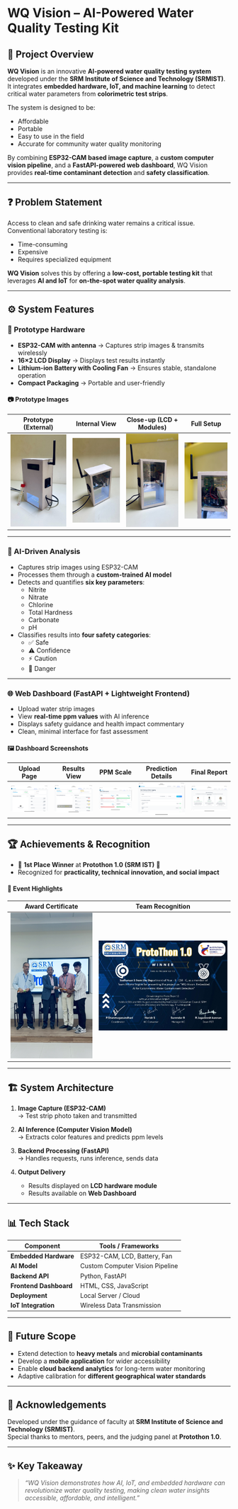 # WQ Vision – AI-Powered Water Quality Testing Kit  

## 📌 Project Overview  
**WQ Vision** is an innovative **AI-powered water quality testing system** developed under the **SRM Institute of Science and Technology (SRMIST)**.  
It integrates **embedded hardware, IoT, and machine learning** to detect critical water parameters from **colorimetric test strips**.  

The system is designed to be:  
- Affordable  
- Portable  
- Easy to use in the field  
- Accurate for community water quality monitoring  

By combining **ESP32-CAM based image capture**, a **custom computer vision pipeline**, and a **FastAPI-powered web dashboard**, WQ Vision provides **real-time contaminant detection** and **safety classification**.  

---

## ❓ Problem Statement  
Access to clean and safe drinking water remains a critical issue. Conventional laboratory testing is:  
- Time-consuming  
- Expensive  
- Requires specialized equipment  

**WQ Vision** solves this by offering a **low-cost, portable testing kit** that leverages **AI and IoT** for **on-the-spot water quality analysis**.  

---

## ⚙️ System Features  

### 🔹 Prototype Hardware  
- **ESP32-CAM with antenna** → Captures strip images & transmits wirelessly  
- **16×2 LCD Display** → Displays test results instantly  
- **Lithium-ion Battery with Cooling Fan** → Ensures stable, standalone operation  
- **Compact Packaging** → Portable and user-friendly  

#### 📷 Prototype Images  
| Prototype (External) | Internal View | Close-up (LCD + Modules) | Full Setup |
|----------------------|---------------|---------------------------|------------|
| ![Prototype](images/IMG_8115.JPG) | ![Internal](images/IMG_8116.JPG) | ![Close-up](images/IMG_8117.JPG) | ![Setup](images/IMG_8118.JPG) |

---

### 🤖 AI-Driven Analysis  
- Captures strip images using ESP32-CAM  
- Processes them through a **custom-trained AI model**  
- Detects and quantifies **six key parameters**:  
  - Nitrite  
  - Nitrate  
  - Chlorine  
  - Total Hardness  
  - Carbonate  
  - pH  
- Classifies results into **four safety categories**:  
  - ✅ Safe  
  - ⚠️ Confidence  
  - ⚡ Caution  
  - 🚨 Danger  

---

### 🌐 Web Dashboard (FastAPI + Lightweight Frontend)  
- Upload water strip images  
- View **real-time ppm values** with AI inference  
- Displays safety guidance and health impact commentary  
- Clean, minimal interface for fast assessment  

#### 🖼️ Dashboard Screenshots  
| Upload Page | Results View | PPM Scale | Prediction Details | Final Report |
|-------------|-------------|-----------|--------------------|--------------|
| ![Upload](images/IMG_0505.PNG) | ![Results](images/IMG_0506.PNG) | ![PPM](images/IMG_0507.PNG) | ![Prediction](images/IMG_0508.PNG) | ![Report](images/IMG_0509.PNG) |

---

## 🏆 Achievements & Recognition  

- 🥇 **1st Place Winner** at **Protothon 1.0 (SRM IST)** 🏅  
- Recognized for **practicality, technical innovation, and social impact**  

#### 📸 Event Highlights  
| Award Certificate | Team Recognition |
|-------------------|------------------|
| ![Certificate](images/IMG_8119.JPG) | ![Team](images/IMG_8120.JPG) |

---

## 🏗️ System Architecture  

1. **Image Capture (ESP32-CAM)**  
   → Test strip photo taken and transmitted  

2. **AI Inference (Computer Vision Model)**  
   → Extracts color features and predicts ppm levels  

3. **Backend Processing (FastAPI)**  
   → Handles requests, runs inference, sends data  

4. **Output Delivery**  
   - Results displayed on **LCD hardware module**  
   - Results available on **Web Dashboard**  

---

## 📊 Tech Stack  

| Component          | Tools / Frameworks |
|--------------------|---------------------|
| **Embedded Hardware** | ESP32-CAM, LCD, Battery, Fan |
| **AI Model** | Custom Computer Vision Pipeline |
| **Backend API** | Python, FastAPI |
| **Frontend Dashboard** | HTML, CSS, JavaScript |
| **Deployment** | Local Server / Cloud |
| **IoT Integration** | Wireless Data Transmission |

---

## 🚀 Future Scope  

- Extend detection to **heavy metals** and **microbial contaminants**  
- Develop a **mobile application** for wider accessibility  
- Enable **cloud backend analytics** for long-term water monitoring  
- Adaptive calibration for **different geographical water standards**  

---

## 🙌 Acknowledgements  

Developed under the guidance of faculty at **SRM Institute of Science and Technology (SRMIST)**.  
Special thanks to mentors, peers, and the judging panel at **Protothon 1.0**.  

---

## ✨ Key Takeaway  

> *“WQ Vision demonstrates how AI, IoT, and embedded hardware can revolutionize water quality testing, making clean water insights accessible, affordable, and intelligent.”*
